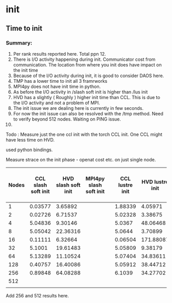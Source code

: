 # init

## Time to init

### Summary:

1. Per rank results reported here. Total ppn 12. 
2. There is I/O activity happening during init. Communicator cost from communication. The location from where you init does have impact on the init time
3. Because of the I/O activity during init, it is good to consider DAOS here. 
4. TMP has a lower time to init all 3 framrworks
5. MPI4py does not have init time in python. 
6. As before the I/O activity in /slash soft init is higher than /lus init 
7. HVD has a slightly ( Roughly ) higher init time than CCL. This is due to the I/O activity and not a problem of MPI. 
8. The init issue we are dealing here is currently in few seconds. 
9. For now the init issue can also be resolved with the /tmp method. Need to verify beyond 512 nodes. Waiting on PING issue. 
10. 

Todo : Measure just the one ccl init with the torch CCL init. One CCL might have less time on HVD. 

used python bindings.

Measure strace on the init phase - openat cost etc. on just single node. 

| Nodes | CCL slash soft init | HVD slash soft init | MPI4py slash soft init |  | CCL lustre init | HVD lustre init | MPI4py lustre init |  | CCL tmp INIT | HVD tmp INIT | MPI4py tmp INIT |  | CCL DAOS INIT | HVD DAOS INIT | MPI4PY DAOS INIT |  | Baseline just one CCL init without torch |
| --- | --- | --- | --- | --- | --- | --- | --- | --- | --- | --- | --- | --- | --- | --- | --- | --- | --- |
| 1 | 0.03577 | 3.65892 |  |  | 1.88339 | 4.05971 |  |  | 0.0456 | 3.79462 |  |  |  |  |  |  |  |
| 2 | 0.02726 | 6.71537 |  |  | 5.02328 | 3.38675 |  |  | 0.0132 | 3.22028 |  |  |  |  |  |  |  |
| 4 | 5.04836 | 9.30146 |  |  | 5.0367 | 48.06468 |  |  | 5.01723 | 3.40178 |  |  |  |  |  |  |  |
| 8 | 5.05042 | 22.36316 |  |  | 5.0644 | 3.70899 |  |  | 0.06308 | 3.51047 |  |  |  |  |  |  |  |
| 16 | 0.11111 | 6.32664 |  |  | 0.06504 | 171.88087 |  |  | 0.07338 | 3.66009 |  |  |  |  |  |  |  |
| 32 | 5.1001 | 19.61483 |  |  | 5.05809 | 9.38179 |  |  | 0.10803 | 3.66918 |  |  |  |  |  |  |  |
| 64 | 5.13289 | 11.10524 |  |  | 5.07404 | 34.83611 |  |  | 5.0606 | 3.76971 |  |  |  |  |  |  |  |
| 128 | 0.40757 | 16.40086 |  |  | 5.05912 | 38.44712 |  |  | 6.05937 | 3.74361 |  |  |  |  |  |  |  |
| 256 | 0.89848 | 64.08288 |  |  | 6.1039 | 34.27702 |  |  | 5.20578 | 4.15317 |  |  |  |  |  |  |  |
| 512 |  |  |  |  |  |  |  |  |  |  |  |  |  |  |  |  |  |
|  |  |  |  |  |  |  |  |  |  |  |  |  |  |  |  |  |  |

Add 256 and 512 results here.